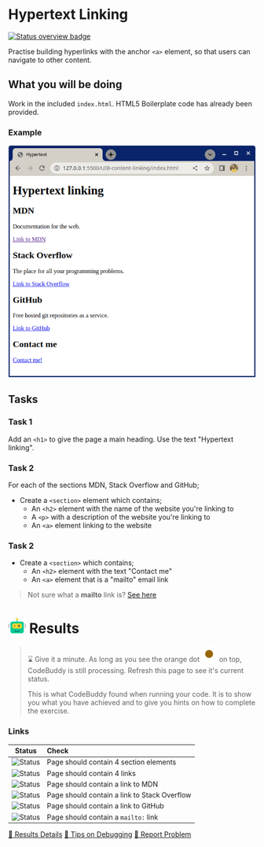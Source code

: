 # Hypertext Linking
[![Status overview badge](../../blob/badges/.github/badges/solution/badge.svg)](#-results)


Practise building hyperlinks with the anchor `<a>` element, so that users can navigate to other content.

## What you will be doing

Work in the included `index.html`. HTML5 Boilerplate code has already been provided.

### Example

![Screenshot of the expected result](./reference.png)

## Tasks

### Task 1

Add an `<h1>` to give the page a main heading. Use the text "Hypertext linking".

### Task 2

For each of the sections MDN, Stack Overflow and GitHub;

- Create a `<section>` element which contains;
  - An `<h2>` element with the name of the website you're linking to
  - A `<p>` with a description of the website you're linking to
  - An `<a>` element linking to the website

### Task 2

- Create a `<section>` which contains;
  - An `<h2>` element with the text "Contact me"
  - An `<a>` element that is a "mailto" email link

> Not sure what a **mailto** link is? [See here](https://developer.mozilla.org/en-US/docs/Learn/HTML/Introduction_to_HTML/Creating_hyperlinks#email_links)

[//]: # (autograding info start)
# <img src="https://github.com/DCI-EdTech/autograding-setup/raw/main/assets/bot-large.svg" alt="" data-canonical-src="https://github.com/DCI-EdTech/autograding-setup/raw/main/assets/bot-large.svg" height="31" /> Results
> ⌛ Give it a minute. As long as you see the orange dot ![processing](https://raw.githubusercontent.com/DCI-EdTech/autograding-setup/main/assets/processing.svg) on top, CodeBuddy is still processing. Refresh this page to see it's current status.
>
> This is what CodeBuddy found when running your code. It is to show you what you have achieved and to give you hints on how to complete the exercise.


### Links

|                 Status                  | Check                                                                                    |
| :-------------------------------------: | :--------------------------------------------------------------------------------------- |
| ![Status](../../blob/badges/.github/badges/solution/status0.svg) | Page should contain 4 section elements |
| ![Status](../../blob/badges/.github/badges/solution/status1.svg) | Page should contain 4 links |
| ![Status](../../blob/badges/.github/badges/solution/status2.svg) | Page should contain a link to MDN |
| ![Status](../../blob/badges/.github/badges/solution/status3.svg) | Page should contain a link to Stack Overflow |
| ![Status](../../blob/badges/.github/badges/solution/status4.svg) | Page should contain a link to GitHub |
| ![Status](../../blob/badges/.github/badges/solution/status5.svg) | Page should contain a `mailto:` link |



[🔬 Results Details](../../actions)
[🐞 Tips on Debugging](https://github.com/DCI-EdTech/autograding-setup/wiki/How-to-work-with-CodeBuddy)
[📢 Report Problem](https://docs.google.com/forms/d/e/1FAIpQLSfS8wPh6bCMTLF2wmjiE5_UhPiOEnubEwwPLN_M8zTCjx5qbg/viewform?usp=pp_url&entry.652569746=UIB-content-linking)


[//]: # (autograding info end)